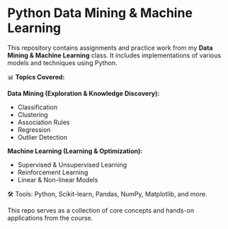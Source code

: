# Python Data Mining & Machine Learning

This repository contains assignments and practice work from my **Data Mining & Machine Learning** class. It includes implementations of various models and techniques using Python.

📊 **Topics Covered:**

**Data Mining (Exploration & Knowledge Discovery):**
- Classification  
- Clustering  
- Association Rules  
- Regression  
- Outlier Detection  

**Machine Learning (Learning & Optimization):**
- Supervised & Unsupervised Learning  
- Reinforcement Learning  
- Linear & Non-linear Models  

🛠 Tools: Python, Scikit-learn, Pandas, NumPy, Matplotlib, and more.

This repo serves as a collection of core concepts and hands-on applications from the course.
